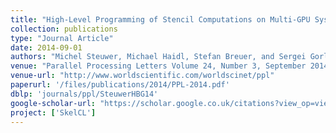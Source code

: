 ```yaml
---
title: "High-Level Programming of Stencil Computations on Multi-GPU Systems Using the SkelCL Library"
collection: publications
type: "Journal Article"
date: 2014-09-01
authors: "Michel Steuwer, Michael Haidl, Stefan Breuer, and Sergei Gorlatch"
venue: "Parallel Processing Letters Volume 24, Number 3, September 2014"
venue-url: "http://www.worldscientific.com/worldscinet/ppl"
paperurl: '/files/publications/2014/PPL-2014.pdf'
dblp: 'journals/ppl/SteuwerHBG14'
google-scholar-url: "https://scholar.google.co.uk/citations?view_op=view_citation&hl=en&user=XdXJRZEAAAAJ&citation_for_view=XdXJRZEAAAAJ:ufrVoPGSRksC"
project: ['SkelCL']
---
```

